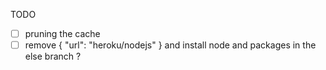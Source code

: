 TODO
 - [ ] pruning the cache
 - [ ] remove { "url": "heroku/nodejs" } and install node and packages in the else branch ?
